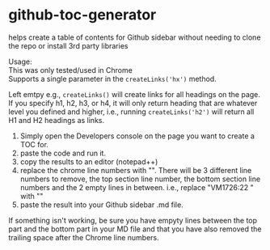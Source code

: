 # github-toc-generator
helps create a table of contents for Github sidebar without needing to clone the repo or install 3rd party libraries

Usage:  
This was only tested/used in Chrome  
Supports a single parameter in the `createLinks('hx')` method.  

Left emtpy e.g., `createLinks()` will create links for all headings on the page. If you specify h1, h2, h3, or h4, it will only return heading that are whatever level you defined and higher, i.e., running `createLinks('h2')` will return all H1 and H2 headings as links.
  

1. Simply open the Developers console on the page you want to create a TOC for.
2. paste the code and run it.
3. copy the results to an editor (notepad++)
4. replace the chrome line numbers with "". There will be 3 different line numbers to remove, the top section line number, the bottom section line numbers and the 2 empty lines in between.
  i.e., replace "VM1726:22 " with ""
5. paste the result into your Github sidebar .md file.

If something isn't working, be sure you have empyty lines between the top part and the bottom part in your MD file and that you have also removed the trailing space after the Chrome line numbers.
  
